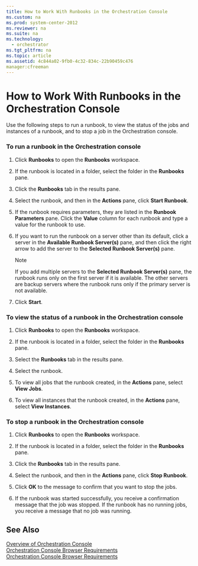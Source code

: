 ```yaml
---
title: How to Work With Runbooks in the Orchestration Console
ms.custom: na
ms.prod: system-center-2012
ms.reviewer: na
ms.suite: na
ms.technology: 
  - orchestrator
ms.tgt_pltfrm: na
ms.topic: article
ms.assetid: 4c844a02-9fb0-4c32-834c-22b90459c476
manager:cfreeman
---
```

# How to Work With Runbooks in the Orchestration Console
Use the following steps to run a runbook, to view the status of the jobs and instances of a runbook, and to stop a job in the Orchestration console.  
  
### To run a runbook in the Orchestration console  
  
1.  Click **Runbooks** to open the **Runbooks** workspace.  
  
2.  If the runbook is located in a folder, select the folder in the **Runbooks** pane.  
  
3.  Click the **Runbooks** tab in the results pane.  
  
4.  Select the runbook, and then in the **Actions** pane, click **Start Runbook**.  
  
5.  If the runbook requires parameters, they are listed in the **Runbook Parameters** pane. Click the **Value** column for each runbook and type a value for the runbook to use.  
  
6.  If you want to run the runbook on a server other than its default, click a server in the **Available Runbook Server\(s\)** pane, and then click the right arrow to add the server to the **Selected Runbook Server\(s\)** pane.  
  
    > [!NOTE]  
    > If you add multiple servers to the **Selected Runbook Server\(s\)** pane, the runbook runs only on the first server if it is available. The other servers are backup servers where the runbook runs only if the primary server is not available.  
  
7.  Click **Start**.  
  
### To view the status of a runbook in the Orchestration console  
  
1.  Click **Runbooks** to open the **Runbooks** workspace.  
  
2.  If the runbook is located in a folder, select the folder in the **Runbooks** pane.  
  
3.  Select the **Runbooks** tab in the results pane.  
  
4.  Select the runbook.  
  
5.  To view all jobs that the runbook created, in the **Actions** pane, select **View Jobs**.  
  
6.  To view all instances that the runbook created, in the **Actions** pane, select **View Instances**.  
  
### To stop a runbook in the Orchestration console  
  
1.  Click **Runbooks** to open the **Runbooks** workspace.  
  
2.  If the runbook is located in a folder, select the folder in the **Runbooks** pane.  
  
3.  Click the **Runbooks** tab in the results pane.  
  
4.  Select the runbook, and then in the **Actions** pane, click **Stop Runbook**.  
  
5.  Click **OK** to the message to confirm that you want to stop the jobs.  
  
6.  If the runbook was started successfully, you receive a confirmation message that the job was stopped. If the runbook has no running jobs, you receive a message that no job was running.  
  
## See Also  
[Overview of Orchestration Console](../../orch/manage/Overview-of-Orchestration-Console.md)  
[Orchestration Console Browser Requirements](../../orch/manage/Orchestration-Console-Browser-Requirements.md)  
[Orchestration Console Browser Requirements](../../orch/manage/Orchestration-Console-Browser-Requirements.md)  
  
